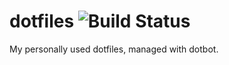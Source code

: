 # dotfiles ![Build Status](https://github.com/hendriksc/dotfiles/actions/workflows/ci.yml/badge.svg)

My personally used dotfiles, managed with dotbot.
